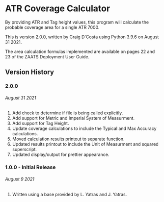 # ATR Coverage Calculator
By providing ATR and Tag height values, this program will calculate the probable coverage area for a single ATR 7000.

This is version 2.0.0, written by Craig D'Costa using Python 3.9.6 on August 31 2021. 

The area calculation formulas implemented are available on pages 22 and 23 of the ZAATS Deployment User Guide.

## Version History

### 2.0.0
###### August 31 2021
1. Add check to determine if file is being called explicitly.
2. Add support for Metric and Imperial System of Measurment.
3. Add support for Tag Height.
4. Update coverage calculations to include the Typical and Max Accuracy calculations.
5. Moved calculation results printout to separate function.
6. Updated results printout to include the Unit of Measurment and squared superscript.
7. Updated display/output for prettier appearance.

### 1.0.0 - Initial Release
###### August 9 2021
1. Written using a base provided by L. Yatras and J. Yatras.